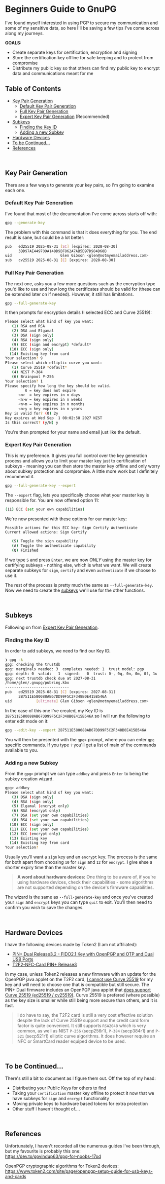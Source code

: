 # Beginners Guide to GnuPG

I've found myself interested in using PGP to secure my communication and some of my sensitive data, so here I'll be saving a few tips I've come across along my journeys.  

__GOALS:__
- Create separate keys for certification, encryption and signing
- Store the certification key offline for safe keeping and to protect from compromise
- Distribute my public key so that others can find my public key to encrypt data and communications meant for me

## Table of Contents
- [Key Pair Generation](#key-pair-generation)
  - [Default Key Pair Generation](#default-key-pair-generation)
  - [Full Key Pair Generation](#full-key-pair-generation)
  - [Expert Key Pair Generation](#expert-key-pair-generation) (Recommended)
- [Subkeys](#subkeys)
  - [Finding the Key ID](#finding-the-key-id)
  - [Adding a new Subkey](#adding-a-new-subkey)
- [Hardware Devices](#hardware-devices)
- [To be Continued...](#to-be-continued)
- [References](#references)


</br>

## Key Pair Generation
There are a few ways to generate your key pairs, so I'm going to examine each one.

### Default Key Pair Generation
I've found that most of the documentation I've come across starts off with:
```bash
gpg --generate-key
```

The problem with this command is that it does everything for you.  The end result is sane, but could be a lot better:
```bash
pub   ed25519 2025-08-31 [SC] [expires: 2028-08-30]
      3BD97AE449709A148D9BF862A7AB5B97D984D68B
uid                      Glen Gibson <glen@notmyemailaddress.com>
sub   cv25519 2025-08-31 [E] [expires: 2028-08-30]
```

### Full Key Pair Generation
The next one, asks you a few more questions such as the encryption type you'd like to use and how long the certificates should be valid for (these can be extended later on if needed).  However, it still has limitations.
```bash
gpg --full-generate-key
```
It then prompts for encryption details (I selected ECC and Curve 25519):
```bash
Please select what kind of key you want:
   (1) RSA and RSA
   (2) DSA and Elgamal
   (3) DSA (sign only)
   (4) RSA (sign only)
   (9) ECC (sign and encrypt) *default*
  (10) ECC (sign only)
  (14) Existing key from card
Your selection? 9
Please select which elliptic curve you want:
   (1) Curve 25519 *default*
   (4) NIST P-384
   (6) Brainpool P-256
Your selection? 1
Please specify how long the key should be valid.
         0 = key does not expire
      <n>  = key expires in n days
      <n>w = key expires in n weeks
      <n>m = key expires in n months
      <n>y = key expires in n years
Key is valid for? (0) 2y
Key expires at Wed Sep  1 08:02:58 2027 NZST
Is this correct? (y/N) y
```
You're then prompted for your name and email just like the default.

### Expert Key Pair Generation
This is my preference.  It gives you full control over the key generation process and allows you to limit your master key just to certification of subkeys - meaning you can then store the master key offline and only worry about subkey protection and compromise.  A little more work but I definitely recommend it.

```bash
gpg --full-generate-key --expert
```
The `--expert` flag, lets you specifically choose what your master key is responsible for.  You are now offered option 11:
```bash
(11) ECC (set your own capabilities)
```
We're now presented with these options for our master key:
```bash
Possible actions for this ECC key: Sign Certify Authenticate
Current allowed actions: Sign Certify

   (S) Toggle the sign capability
   (A) Toggle the authenticate capability
   (Q) Finished
```
If we type `S` and press `Enter`, we are now _ONLY_ using the master key for certifying subkeys - nothing else, which is what we want.  We will create separate subkeys for `sign`, `certify` and even `authenticate` if we choose to use it.

The rest of the process is pretty much the same as `--full-generate-key`.  Now we need to create the [subkeys](#subkeys) we'll use for the other functions.

</br>

## Subkeys
Following on from [Expert Key Pair Generation](#expert-key-pair-generation).  

### Finding the Key ID
In order to add subkeys, we need to find our Key ID.
```bash
❯ gpg -k
gpg: checking the trustdb
gpg: marginals needed: 3  completes needed: 1  trust model: pgp
gpg: depth: 0  valid:   1  signed:   0  trust: 0-, 0q, 0n, 0m, 0f, 1u
gpg: next trustdb check due at 2027-08-31
/home/glen/.gnupg/pubring.kbx
-----------------------------
pub   ed25519 2025-08-31 [C] [expires: 2027-08-31]
      2B7511E580088AB67DD99F5C2F348B0E415B546A
uid           [ultimate] Glen Gibson <glen@notmyemailaddress.com>
```
In the case of this one I've created, my Key ID is `2B7511E580088AB67DD99F5C2F348B0E415B546A` so I will run the following to enter edit mode on it:
```bash
gpg --edit-key --expert 2B7511E580088AB67DD99F5C2F348B0E415B546A
```
You will then be presented with the `gpg>` prompt, where you can enter `gpg` specific commands.  If you type `?` you'll get a list of main of the commands available to you.

### Adding a new Subkey
From the `gpg>` prompt we can type `addkey` and press `Enter` to being the subkey creation wizard.
```bash
gpg> addkey
Please select what kind of key you want:
   (3) DSA (sign only)
   (4) RSA (sign only)
   (5) Elgamal (encrypt only)
   (6) RSA (encrypt only)
   (7) DSA (set your own capabilities)
   (8) RSA (set your own capabilities)
  (10) ECC (sign only)
  (11) ECC (set your own capabilities)
  (12) ECC (encrypt only)
  (13) Existing key
  (14) Existing key from card
Your selection?
```
Usually you'll want a `sign` key and an `encrypt` key.  The process is the same for both apart from choosing `10` for `sign` and `12` for `encrypt`.  I give ehse a shorter expiry time than the master key.  

>__A word about hardware devices:__  One thing to be aware of, if you're using hardware devices, check their capabilities - some algorithms are not supported depending on the device's firmware capabilities.

The wizard is the same as `--full-generate-key` and once you've created your `sign` and `encrypt` keys you can type `quit` to exit.  You'll then need to confirm you wish to save the changes.

</br>

## Hardware Devices
I have the following devices made by Token2 (I am not affiliated):

- [PIN+ Dual Release3.2 - FIDO2.1 Key with OpenPGP and OTP and Dual USB Ports](https://www.token2.com/shop/product/pin-dual-release3-fido2-1-key-with-openpgp-and-otp-and-dual-usb-ports)
- [T2F2-NFC-Card PIN+ Release3](https://www.token2.com/shop/product/pin-dual-release3-fido2-1-key-with-openpgp-and-otp-and-dual-usb-ports)

In my case, unless Token2 releases a new firmware with an update for the OpenPGP java applet on the T2F2 card, [I cannot use Curve 25519](https://www.token2.com/site/page/openpgp-setup-guide-for-usb-keys-and-cards) for my key and will need to choose one that is compatible but still secure.  The PIN+ Dual firmware includes an OpenPGP java applet that [does support Curve 25519 (ed25519 / cv25519)](https://www.token2.com/site/page/openpgp-setup-guide-for-usb-keys-and-cards).  Curve 25519 is prefered (where possible) as the key size is smaller while still being more secure than others, and it is fast.

>I do have to say, the T2F2 card is still a very cost effective solution despite the lack of Curve 25519 support and the credit card form factor is quite convenient.  It still supports `RSA2048` which is very common, as well as NIST `P-256` (secp256r1), `P-384` (secp384r1) and `P-521` (secp521r1) elliptic curve algorithms.  It does however require an NFC or SmartCard reader equiped device to be used.

</br>

## To be Continued...
There's still a bit to document as I figure them out.  Off the top of my head:
- Distributing your Public Keys for others to find
- Taking your `certification` master key offline to protect it now that we have subkeys for `sign` and `encrypt` functionality
- Moving private keys to hardware based tokens for extra protection
- Other stuff I haven't thought of....

</br>

## References
Unfortunately, I haven't recorded all the numerous guides I've been through, but my favourite is probably this one:  
https://dev.to/govindup63/gpg-for-noobs-17od

OpenPGP cryptographic algorithms for Token2 devices:  
https://www.token2.com/site/page/openpgp-setup-guide-for-usb-keys-and-cards
